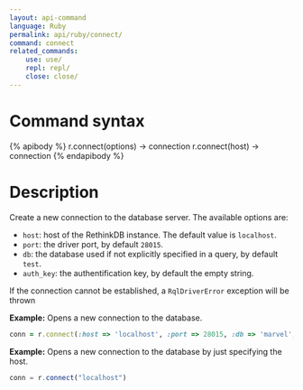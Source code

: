```yaml
---
layout: api-command 
language: Ruby
permalink: api/ruby/connect/
command: connect
related_commands:
    use: use/
    repl: repl/
    close: close/
---
```



# Command syntax #

{% apibody %}
r.connect(options) &rarr; connection
r.connect(host) &rarr; connection
{% endapibody %}

# Description #

Create a new connection to the database server. The available options are:

- `host`: host of the RethinkDB instance. The default value is `localhost`.
- `port`: the driver port, by default `28015`.
- `db`: the database used if not explicitly specified in a query, by default `test`.
- `auth_key`: the authentification key, by default the empty string.


If the connection cannot be established, a `RqlDriverError` exception will be thrown


__Example:__ Opens a new connection to the database.

```rb
conn = r.connect(:host => 'localhost', :port => 28015, :db => 'marvel', :auth_key => 'level8password')
```


__Example:__ Opens a new connection to the database by just specifying the host.

```js
conn = r.connect("localhost")
```
